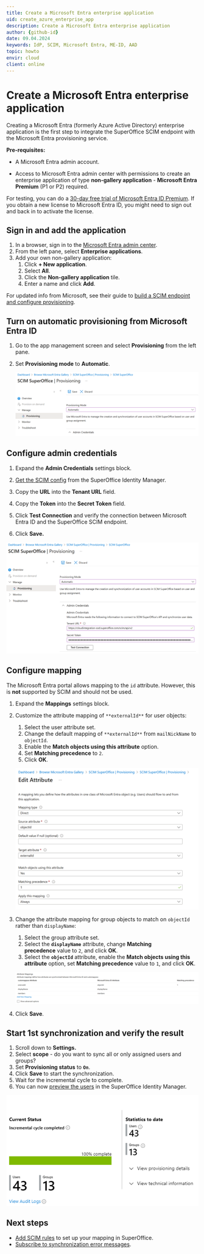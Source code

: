 ```yaml
---
title: Create a Microsoft Entra enterprise application
uid: create_azure_enterprise_app
description: Create a Microsoft Entra enterprise application
author: {github-id}
date: 09.04.2024
keywords: IdP, SCIM, Microsoft Entra, ME-ID, AAD
topic: howto
envir: cloud
client: online
---
```


# Create a Microsoft Entra enterprise application

Creating a Microsoft Entra (formerly Azure Active Directory) enterprise application is the first step to integrate the SuperOffice SCIM endpoint with the Microsoft Entra provisioning service.

**Pre-requisites:**

* A Microsoft Entra admin account.

* Access to Microsoft Entra admin center with permissions to create an enterprise application of type **non-gallery application** - **Microsoft Entra Premium** (P1 or P2) required.

For testing, you can do a [30-day free trial of Microsoft Entra ID Premium][1]. If you obtain a new license to Microsoft Entra ID, you might need to sign out and back in to activate the license.

## Sign in and add the application

1. In a browser, sign in to the [Microsoft Entra admin center][2].
2. From the left pane, select **Enterprise applications**.
3. Add your own non-gallery application:
    1. Click **\+ New application**.
    2. Select **All**.
    3. Click the **Non-gallery application** tile.
    4. Enter a name and click **Add**.

For updated info from Microsoft, see their guide to [build a SCIM endpoint and configure provisioning][3].

## Turn on automatic provisioning from Microsoft Entra ID

1. Go to the app management screen and select **Provisioning** from the left pane.

2. Set **Provisioning mode** to **Automatic**.

    ![Microsoft Entra provisioning panel -screenshot][img1]

## Configure admin credentials

1. Expand the **Admin Credentials** settings block.

2. [Get the SCIM config][4] from the SuperOffice Identity Manager.

3. Copy the **URL** into the **Tenant URL** field.

4. Copy the **Token** into the **Secret Token** field.

5. Click **Test Connection** and verify the connection between Microsoft Entra ID and the SuperOffice SCIM endpoint.

6. Click **Save.**

![SCIM test connection from Microsoft Entra ID -screenshot][img2]

## Configure mapping

The Microsoft Entra portal allows mapping to the `id` attribute. However, this is **not** supported by SCIM and should not be used.

1. Expand the **Mappings** settings block.
2. Customize the attribute mapping of `**externalId**` for user objects:
     1. Select the user attribute set.
     2. Change the default mapping of `**externalId**` from `mailNickName` to `objectId`.
     3. Enable the **Match objects using this attribute** option.
     4. Set **Matching precedence** to `2`.
     5. Click **OK**.

    ![Mapping external ID -screenshot][img3]

3. Change the attribute mapping for group objects to match on `objectId` rather than `displayName`:

    1. Select the group attribute set.
    2. Select the **`displayName`** attribute, change **Matching precedence** value to `2`, and click **OK**.
    3. Select the **`objectId`** attribute, enable the **Match objects using this attribute** option, set **Matching precedence** value to `1`, and click **OK**.

    ![Mapping groups -screenshot][img4]

4. Click **Save**.

## Start 1st synchronization and verify the result

1. Scroll down to **Settings.**
2. Select **scope** - do you want to sync all or only assigned users and groups?
3. Set **Provisioning status** to **`On`**.
4. Click **Save** to start the synchronization.
5. Wait for the incremental cycle to complete.
6. You can now [preview the users][5] in the SuperOffice Identity Manager.

![Microsoft Entra provisioning settings -screenshot][img5]

## Next steps

* [Add SCIM rules][6] to set up your mapping in SuperOffice.
* [Subscribe to synchronization error messages][7].

<!-- Referenced links -->
[1]: https://developer.microsoft.com/en-us/microsoft-365/dev-program
[2]: https://entra.microsoft.com/
[3]: https://learn.microsoft.com/en-us/entra/identity/app-provisioning/use-scim-to-provision-users-and-groups#step-4-integrate-your-scim-endpoint-with-the-azure-ad-scim-client
[4]: get-scim-config.md
[5]: ../provisioning/preview-sync.md
[6]: ../provisioning/add-scim-rule.md
[7]: get-sync-error-messages.md

<!-- Referenced images -->
[img1]: media/scim-provisioning-automatic.png
[img2]: media/scim-admin-credentials.png
[img3]: media/scim-aad-mapping-externalid.png
[img4]: media/scim-mapping-objectid-precedence.png
[img5]: media/scim-incremental-cycle-completed.png
